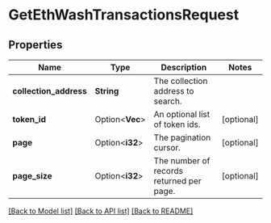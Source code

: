 # GetEthWashTransactionsRequest

## Properties

Name | Type | Description | Notes
------------ | ------------- | ------------- | -------------
**collection_address** | **String** | The collection address to search. | 
**token_id** | Option<**Vec<String>**> | An optional list of token ids. | [optional]
**page** | Option<**i32**> | The pagination cursor. | [optional]
**page_size** | Option<**i32**> | The number of records returned per page. | [optional]

[[Back to Model list]](../README.md#documentation-for-models) [[Back to API list]](../README.md#documentation-for-api-endpoints) [[Back to README]](../README.md)


